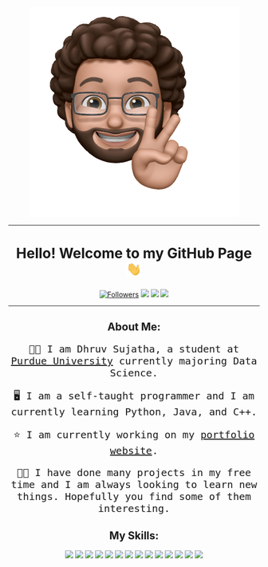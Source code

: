 <!--Preconnect Fonts-->
<link rel="preconnect" href="https://fonts.googleapis.com">
<link rel="preconnect" href="https://fonts.gstatic.com" crossorigin>
<link href="https://fonts.googleapis.com/css2?family=Inconsolata&family=Montserrat:wght@300;700&display=swap" rel="stylesheet">


<div align="center">
    <img src="public/img/dhruv.png" alt="memoji"/>
</div>

---

<h1 align="center"> Hello! Welcome to my GitHub Page <img src="public/img/wave.gif" width=30px> </h1>

<div align="center">
<a href="https://github.com/dhruvsujatha?tab=followers"><img src="https://img.shields.io/github/followers/dhruvsujatha?logo=github&style=for-the-badge" alt="Followers"></a>
<a href="https://instagram.com/dhruvsujatha"><img src="https://img.shields.io/badge/INSTAGRAM-E4405F?logo=instagram&logoColor=white&style=for-the-badge"></a>
<a href="https://www.linkedin.com/in/dhruvsujatha/"><img src="https://img.shields.io/badge/LinkedIn-0A66C2?logo=linkedin&logoColor=white&style=for-the-badge"></a>
<a href="mailto:luberrdhruv@gmail.com"><img src="https://img.shields.io/badge/GMAIL-EA4335?logo=gmail&logoColor=white&style=for-the-badge"></a>
</div>


---

<h2 align="center">About Me:</h2>
<p style="font-size: 20px; font-family:Inconsolata, monospace" align="center"> 👋🏽 I am Dhruv Sujatha, a student at <a href="https://purdue.edu">Purdue University</a>  currently majoring Data Science.</p>
<p style="font-size: 20px; font-family:Inconsolata, monospace" align="center"> 🖥 I am a self-taught programmer and I am currently learning Python, Java, and C++.</p>
<p style="font-size: 20px; font-family:Inconsolata, monospace" align="center"> ⭐️ I am currently working on my <a href="https://dsujatha.xyz">portfolio website</a>.</p>
<p style="font-size: 20px; font-family:Inconsolata, monospace" align="center"> 🤞🏽 I have done many projects in my free time and I am always looking to learn new things. Hopefully you find some of them interesting.</p>

<div align="center">
 <h2 align="center">My Skills:</h2>
 <a href="https://python.org"><img src="https://img.shields.io/badge/PYTHON-3776AB?logo=python&logoColor=white&style=for-the-badge"></a>
 <a href="https://java.com"><img src="https://img.shields.io/badge/JAVA-007396?logo=java&logoColor=white&style=for-the-badge"></a>
 <a href="https://jupyter.org"><img src="https://img.shields.io/badge/JUPYTER-F37626?logo=jupyter&logoColor=white&style=for-the-badge"></a>
 <a href="https://tensorflow.org"><img src="https://img.shields.io/badge/TENSORFLOW-FF6F00?logo=tensorflow&logoColor=white&style=for-the-badge"></a>
 <a href="https://arduino.cc"><img src="https://img.shields.io/badge/ARDUINO-00979D?logo=arduino&logoColor=white&style=for-the-badge"></a>
 <a href="https://www.anaconda.com/about-us"><img src="https://img.shields.io/badge/ANACONDA-44A833?logo=anaconda&logoColor=white&style=for-the-badge"></a>
 <a href="https://centos.org"><img src="https://img.shields.io/badge/CENT OS-262577?logo=centos&logoColor=white&style=for-the-badge"></a>
 <a href="https://www.docker.com/"><img src="https://img.shields.io/badge/DOCKER-2496ED?logo=docker&logoColor=white&style=for-the-badge"></a>
 <a href="https://code.visualstudio.com/"><img src="https://img.shields.io/badge/VS Code-007ACC?logo=visualstudiocode&logoColor=white&style=for-the-badge"></a>
 <a href="https://www.proxmox.com/en/"><img src="https://img.shields.io/badge/ProxMox-E57000?logo=proxmox&logoColor=white&style=for-the-badge"></a>
 <a href="https://numpy.org/"><img src="https://img.shields.io/badge/NUMPY-013243?logo=numpy&logoColor=white&style=for-the-badge"></a>
 <a href="https://pandas.pydata.org/"><img src="https://img.shields.io/badge/PANDAS-150458?logo=pandas&logoColor=white&style=for-the-badge"></a>
 <a href="https://fastapi.tiangolo.com/"><img src="https://img.shields.io/badge/FASTAPI-009688?logo=fastapi&logoColor=white&style=for-the-badge"></a>
 <a href="https://fastapi.tiangolo.com/"><img src="https://img.shields.io/badge/FASTAPI-009688?logo=fastapi&logoColor=white&style=for-the-badge"></a>
</div>
